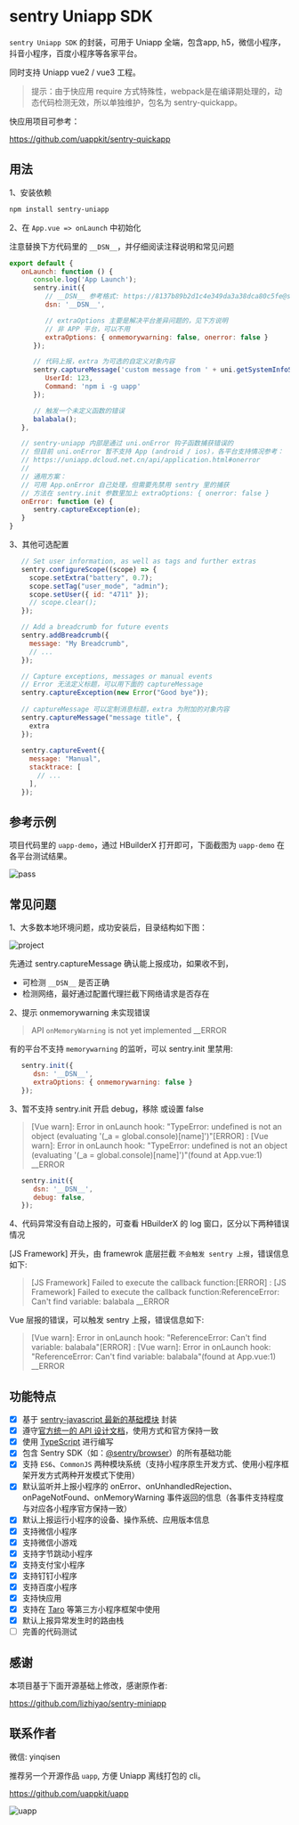 # sentry Uniapp SDK

`sentry Uniapp SDK` 的封装，可用于 Uniapp 全端，包含app, h5，微信小程序，抖音小程序，百度小程序等各家平台。

同时支持 Uniapp vue2 / vue3 工程。

> 提示：由于快应用 require 方式特殊性，webpack是在编译期处理的，动态代码检测无效，所以单独维护，包名为 sentry-quickapp。
 
快应用项目可参考：

<https://github.com/uappkit/sentry-quickapp>

## 用法

1、安装依赖

```bash
npm install sentry-uniapp
```

2、在 `App.vue => onLaunch` 中初始化

注意替换下方代码里的 `__DSN__`，并仔细阅读注释说明和常见问题

```js
export default {
   onLaunch: function () {
      console.log('App Launch');
      sentry.init({
         // __DSN__ 参考格式: https://8137b89b2d1c4e349da3a38dca80c5fe@sentry.io/1
         dsn: '__DSN__',

         // extraOptions 主要是解决平台差异问题的，见下方说明
         // 非 APP 平台，可以不用
         extraOptions: { onmemorywarning: false, onerror: false }
      });

      // 代码上报，extra 为可选的自定义对象内容
      sentry.captureMessage('custom message from ' + uni.getSystemInfoSync().platform, {
         UserId: 123,
         Command: 'npm i -g uapp'
      });

      // 触发一个未定义函数的错误
      balabala();
   },

   // sentry-uniapp 内部是通过 uni.onError 钩子函数捕获错误的
   // 但目前 uni.onError 暂不支持 App (android / ios)，各平台支持情况参考：
   // https://uniapp.dcloud.net.cn/api/application.html#onerror
   //
   // 通用方案：
   // 可用 App.onError 自己处理，但需要先禁用 sentry 里的捕获
   // 方法在 sentry.init 参数里加上 extraOptions: { onerror: false }
   onError: function (e) {
      sentry.captureException(e);
   }
}
```

3、其他可选配置

```js
   // Set user information, as well as tags and further extras
   sentry.configureScope((scope) => {
     scope.setExtra("battery", 0.7);
     scope.setTag("user_mode", "admin");
     scope.setUser({ id: "4711" });
     // scope.clear();
   });

   // Add a breadcrumb for future events
   sentry.addBreadcrumb({
     message: "My Breadcrumb",
     // ...
   });

   // Capture exceptions, messages or manual events
   // Error 无法定义标题，可以用下面的 captureMessage
   sentry.captureException(new Error("Good bye"));
 
   // captureMessage 可以定制消息标题，extra 为附加的对象内容
   sentry.captureMessage("message title", {
     extra
   });
 
   sentry.captureEvent({
     message: "Manual",
     stacktrace: [
       // ...
     ],
   });
```

## 参考示例

项目代码里的 `uapp-demo`，通过 HBuilderX 打开即可，下面截图为 `uapp-demo` 在各平台测试结果。

![pass](./assets/sentry-screetshot.png)

## 常见问题

1、大多数本地环境问题，成功安装后，目录结构如下图：

![project](./assets/project.png)

先通过 sentry.captureMessage 确认能上报成功，如果收不到，

* 可检测 `__DSN__` 是否正确
* 检测网络，最好通过配置代理拦截下网络请求是否存在

2、提示 onmemorywarning 未实现错误

> API `onMemoryWarning` is not yet implemented __ERROR

有的平台不支持 `memorywarning` 的监听，可以 sentry.init 里禁用:

```.js
   sentry.init({
      dsn: '__DSN__',
      extraOptions: { onmemorywarning: false }
   });
```

3、暂不支持 sentry.init 开启 debug，移除 或设置 false

> [Vue warn]: Error in onLaunch hook: "TypeError: undefined is not an object (evaluating '(_a = global.console)[name]')"[ERROR] : [Vue warn]: Error in onLaunch hook: "TypeError: undefined is not an object (evaluating '(_a = global.console)[name]')"(found at App.vue:1) __ERROR

```.js
   sentry.init({
      dsn: '__DSN__',
      debug: false,
   });
```

4、代码异常没有自动上报的，可查看 HBuilderX 的 log 窗口，区分以下两种错误情况

[JS Framework] 开头，由 framewrok 底层拦截 `不会触发 sentry 上报`，错误信息如下:

> [JS Framework] Failed to execute the callback function:[ERROR] : [JS Framework] Failed to execute the callback function:ReferenceError: Can't find variable: balabala __ERROR

Vue 层报的错误，可以触发 sentry 上报，错误信息如下:

> [Vue warn]: Error in onLaunch hook: "ReferenceError: Can't find variable: balabala"[ERROR] : [Vue warn]: Error in onLaunch hook: "ReferenceError: Can't find variable: balabala"(found at App.vue:1) __ERROR

## 功能特点

- [x] 基于 [sentry-javascript 最新的基础模块](https://www.yuque.com/lizhiyao/dxy/zevhf1#0GMCN) 封装
- [x] 遵守[官方统一的 API 设计文档](https://www.yuque.com/lizhiyao/dxy/gc3b9r#vQdTs)，使用方式和官方保持一致
- [x] 使用 [TypeScript](https://www.typescriptlang.org/) 进行编写
- [x] 包含 Sentry SDK（如：[@sentry/browser](https://github.com/getsentry/sentry-javascript/tree/master/packages/browser)）的所有基础功能
- [x] 支持 `ES6`、`CommonJS` 两种模块系统（支持小程序原生开发方式、使用小程序框架开发方式两种开发模式下使用）
- [x] 默认监听并上报小程序的 onError、onUnhandledRejection、onPageNotFound、onMemoryWarning 事件返回的信息（各事件支持程度与对应各小程序官方保持一致）
- [x] 默认上报运行小程序的设备、操作系统、应用版本信息
- [x] 支持微信小程序
- [x] 支持微信小游戏
- [x] 支持字节跳动小程序
- [x] 支持支付宝小程序
- [x] 支持钉钉小程序
- [x] 支持百度小程序
- [x] 支持快应用
- [x] 支持在 [Taro](https://taro.aotu.io/) 等第三方小程序框架中使用
- [x] 默认上报异常发生时的路由栈
- [ ] 完善的代码测试

## 感谢

本项目基于下面开源基础上修改，感谢原作者:

<https://github.com/lizhiyao/sentry-miniapp>

## 联系作者

微信: yinqisen

推荐另一个开源作品 `uapp`, 方便 Uniapp 离线打包的 cli。  

<https://github.com/uappkit/uapp>

![uapp](./uapp-demo/static/logo.png)
